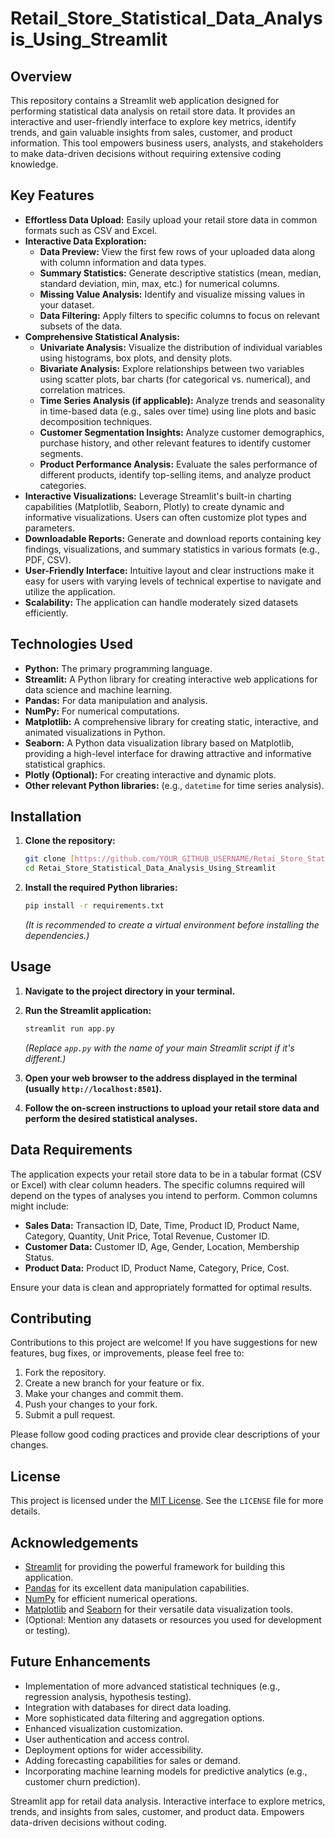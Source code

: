 # Retail_Store_Statistical_Data_Analysis_Using_Streamlit

## Overview

This repository contains a Streamlit web application designed for performing statistical data analysis on retail store data. It provides an interactive and user-friendly interface to explore key metrics, identify trends, and gain valuable insights from sales, customer, and product information. This tool empowers business users, analysts, and stakeholders to make data-driven decisions without requiring extensive coding knowledge.

## Key Features

* **Effortless Data Upload:** Easily upload your retail store data in common formats such as CSV and Excel.
* **Interactive Data Exploration:**
    * **Data Preview:** View the first few rows of your uploaded data along with column information and data types.
    * **Summary Statistics:** Generate descriptive statistics (mean, median, standard deviation, min, max, etc.) for numerical columns.
    * **Missing Value Analysis:** Identify and visualize missing values in your dataset.
    * **Data Filtering:** Apply filters to specific columns to focus on relevant subsets of the data.
* **Comprehensive Statistical Analysis:**
    * **Univariate Analysis:** Visualize the distribution of individual variables using histograms, box plots, and density plots.
    * **Bivariate Analysis:** Explore relationships between two variables using scatter plots, bar charts (for categorical vs. numerical), and correlation matrices.
    * **Time Series Analysis (if applicable):** Analyze trends and seasonality in time-based data (e.g., sales over time) using line plots and basic decomposition techniques.
    * **Customer Segmentation Insights:** Analyze customer demographics, purchase history, and other relevant features to identify customer segments.
    * **Product Performance Analysis:** Evaluate the sales performance of different products, identify top-selling items, and analyze product categories.
* **Interactive Visualizations:** Leverage Streamlit's built-in charting capabilities (Matplotlib, Seaborn, Plotly) to create dynamic and informative visualizations. Users can often customize plot types and parameters.
* **Downloadable Reports:** Generate and download reports containing key findings, visualizations, and summary statistics in various formats (e.g., PDF, CSV).
* **User-Friendly Interface:** Intuitive layout and clear instructions make it easy for users with varying levels of technical expertise to navigate and utilize the application.
* **Scalability:** The application can handle moderately sized datasets efficiently.

## Technologies Used

* **Python:** The primary programming language.
* **Streamlit:** A Python library for creating interactive web applications for data science and machine learning.
* **Pandas:** For data manipulation and analysis.
* **NumPy:** For numerical computations.
* **Matplotlib:** A comprehensive library for creating static, interactive, and animated visualizations in Python.
* **Seaborn:** A Python data visualization library based on Matplotlib, providing a high-level interface for drawing attractive and informative statistical graphics.
* **Plotly (Optional):** For creating interactive and dynamic plots.
* **Other relevant Python libraries:** (e.g., `datetime` for time series analysis).

## Installation

1.  **Clone the repository:**
    ```bash
    git clone [https://github.com/YOUR_GITHUB_USERNAME/Retai_Store_Statistical_Data_Analysis_Using_Streamlit.git](https://github.com/YOUR_GITHUB_USERNAME/Retai_Store_Statistical_Data_Analysis_Using_Streamlit.git)
    cd Retai_Store_Statistical_Data_Analysis_Using_Streamlit
    ```

2.  **Install the required Python libraries:**
    ```bash
    pip install -r requirements.txt
    ```
    *(It is recommended to create a virtual environment before installing the dependencies.)*

## Usage

1.  **Navigate to the project directory in your terminal.**
2.  **Run the Streamlit application:**
    ```bash
    streamlit run app.py
    ```
    *(Replace `app.py` with the name of your main Streamlit script if it's different.)*

3.  **Open your web browser to the address displayed in the terminal (usually `http://localhost:8501`).**

4.  **Follow the on-screen instructions to upload your retail store data and perform the desired statistical analyses.**

## Data Requirements

The application expects your retail store data to be in a tabular format (CSV or Excel) with clear column headers. The specific columns required will depend on the types of analyses you intend to perform. Common columns might include:

* **Sales Data:** Transaction ID, Date, Time, Product ID, Product Name, Category, Quantity, Unit Price, Total Revenue, Customer ID.
* **Customer Data:** Customer ID, Age, Gender, Location, Membership Status.
* **Product Data:** Product ID, Product Name, Category, Price, Cost.

Ensure your data is clean and appropriately formatted for optimal results.

## Contributing

Contributions to this project are welcome! If you have suggestions for new features, bug fixes, or improvements, please feel free to:

1.  Fork the repository.
2.  Create a new branch for your feature or fix.
3.  Make your changes and commit them.
4.  Push your changes to your fork.
5.  Submit a pull request.

Please follow good coding practices and provide clear descriptions of your changes.

## License

This project is licensed under the [MIT License](LICENSE). See the `LICENSE` file for more details.

## Acknowledgements

* [Streamlit](https://streamlit.io/) for providing the powerful framework for building this application.
* [Pandas](https://pandas.pydata.org/) for its excellent data manipulation capabilities.
* [NumPy](https://numpy.org/) for efficient numerical operations.
* [Matplotlib](https://matplotlib.org/) and [Seaborn](https://seaborn.pydata.org/) for their versatile data visualization tools.
* (Optional: Mention any datasets or resources you used for development or testing).

## Future Enhancements

* Implementation of more advanced statistical techniques (e.g., regression analysis, hypothesis testing).
* Integration with databases for direct data loading.
* More sophisticated data filtering and aggregation options.
* Enhanced visualization customization.
* User authentication and access control.
* Deployment options for wider accessibility.
* Adding forecasting capabilities for sales or demand.
* Incorporating machine learning models for predictive analytics (e.g., customer churn prediction).

Streamlit app for retail data analysis. Interactive interface to explore metrics, trends, and insights from sales, customer, and product data. Empowers data-driven decisions without coding.
